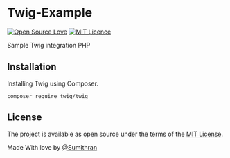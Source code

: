 # Twig-Example 
[![Open Source Love](https://badges.frapsoft.com/os/v1/open-source.png?v=103)](https://github.com/ellerbrock/open-source-badges/) [![MIT Licence](https://badges.frapsoft.com/os/mit/mit.png?v=103)](https://opensource.org/licenses/mit-license.php)

Sample Twig integration PHP

## Installation
Installing Twig using Composer.

```composer require twig/twig```

## License

The project is available as open source under the terms of the [MIT License](https://opensource.org/licenses/MIT).

Made With love by [@Sumithran](https://sumithran.netlify.com)
